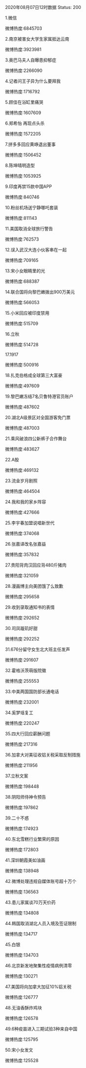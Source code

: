 2020年08月07日12时数据
Status: 200

1.微信

微博热度:6845703

2.南京被害女大学生家属抵达云南

微博热度:3923981

3.奥巴马夫人自曝患抑郁症

微博热度:2266090

4.记者问王子异为什么要拜我

微博热度:1716792

5.顾佳在浴缸里痛哭

微博热度:1607609

6.郑希怡 再现点头杀

微博热度:1572205

7.拼多多回应黄峥退出董事

微博热度:1506452

8.陈坤晴明造型

微博热度:1053925

9.印度再禁15款中国APP

微博热度:840746

10.粉丝机场送宁静哪吒套装

微博热度:811143

11.美国取消全球旅行警告

微博热度:762573

12.误入武汉大连小伙客串在一起

微博热度:709165

13.宋小女眼睛里的光

微博热度:688387

14.联合国将向黎巴嫩拨出900万美元

微博热度:566053

15.小米回应被印度禁用

微博热度:515709

16.立秋

微博热度:514728

17.1917

微博热度:500916

18.扎克伯格成全球第三大富豪

微博热度:497609

19.黎巴嫩冻结7名贝鲁特港官员账户

微博热度:487602

20.湖北A级景区对全国游客免门票

微博热度:487003

21.乘风破浪四公新裤子合作舞台

微博热度:483627

22.A股

微博热度:469132

23.流金岁月剧照

微博热度:464504

24.我和我的家乡阵容

微博热度:427666

25.李宇春加盟说唱新世代

微博热度:374068

26.张嘉译改名张嘉益

微博热度:357832

27.贵阳背肉汉回应背480斤猪肉

微博热度:321059

28.漫画博主向美团饿了么致歉

微博热度:295658

29.收到录取通知书的表情

微博热度:292652

30.司凤璇玑好甜

微博热度:292252

31.676分留守女生北大班主任发声

微博热度:291607

32.霍格沃茨萌版院徽

微博热度:255553

33.中美两国国防部长通电话

微博热度:232001

34.奚梦瑶复工

微博热度:220247

35.四大行回应薪酬问题

微博热度:217316

36.加拿大对美征收铝关税采取反制措施

微博热度:211956

37.立秋文案

微博热度:198448

38.阴阳师侍神令预告

微博热度:197862

39.二十不惑

微博热度:174923

40.东北雪糕行业繁荣的原因

微博热度:172803

41.深圳朝霞美如油画

微博热度:138948

42.微博处理违规自媒体账号超十万个

微博热度:136563

43.患儿家属谈70万天价药

微博热度:134808

44.韩国取消湖北人员入境及签证限制

微博热度:134717

45.白银

微博热度:134703

46.北京新发地聚集性疫情病例清零

微博热度:130271

47.美国将向加拿大加征10%铝关税

微博热度:126777

48.无油香酥炸鸡块

微博热度:126578

49.6种疫苗进入三期试验3种来自中国

微博热度:125795

50.宋小女发文

微博热度:125528

